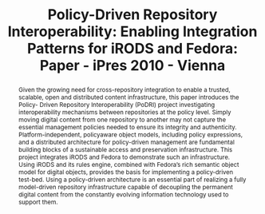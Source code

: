 ---
abstract: 'Given the growing need for cross-repository integration

  to enable a trusted, scalable, open and distributed

  content infrastructure, this paper introduces the Policy-

  Driven Repository Interoperability (PoDRI) project

  investigating interoperability mechanisms between

  repositories at the policy level. Simply moving digital

  content from one repository to another may not capture

  the essential management policies needed to ensure its

  integrity and authenticity. Platform-independent, policyaware

  object models, including policy expressions, and

  a distributed architecture for policy-driven management

  are fundamental building blocks of a sustainable access

  and preservation infrastructure. This project integrates

  iRODS and Fedora to demonstrate such an

  infrastructure. Using iRODS and its rules engine,

  combined with Fedora’s rich semantic object model for

  digital objects, provides the basis for implementing a

  policy-driven test-bed. Using a policy-driven

  architecture is an essential part of realizing a fully

  model-driven repository infrastructure capable of

  decoupling the permanent digital content from the

  constantly evolving information technology used to

  support them.'
creators:
- Davis, Daniel W.
- Hou, Chien-Yi
- Zhu, Bing
- Pcolar, David
- Marciano, Richard
- Chassanoff, Alexandra
date: null
document_url: https://services.phaidra.univie.ac.at/api/object/o:185507/download
grand_parent: iPRES
institutions: []
keywords: []
landing_page_url: https://phaidra.univie.ac.at/o:185507
language: eng
layout: publication
license: CC BY-SA 2.0 AT
notes_url: null
parent: iPRES 2010
presentation_url: null
size: 728893
source_name: iPRES
title: 'Policy-Driven Repository Interoperability:  Enabling Integration Patterns
  for iRODS and Fedora: Paper - iPres 2010 - Vienna'
type: paper
year: 2010
---
